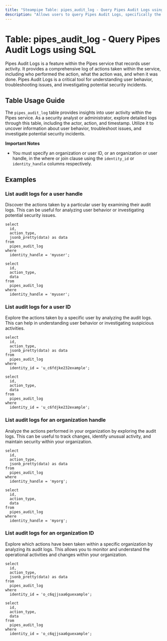 ```yaml
---
title: "Steampipe Table: pipes_audit_log - Query Pipes Audit Logs using SQL"
description: "Allows users to query Pipes Audit Logs, specifically the logs that capture the activity within the Pipes service, providing insights into user interactions and potential security incidents."
---
```


# Table: pipes_audit_log - Query Pipes Audit Logs using SQL

Pipes Audit Logs is a feature within the Pipes service that records user activity. It provides a comprehensive log of actions taken within the service, including who performed the action, what the action was, and when it was done. Pipes Audit Logs is a critical tool for understanding user behavior, troubleshooting issues, and investigating potential security incidents.

## Table Usage Guide

The `pipes_audit_log` table provides insights into user activity within the Pipes service. As a security analyst or administrator, explore detailed logs through this table, including the actor, action, and timestamp. Utilize it to uncover information about user behavior, troubleshoot issues, and investigate potential security incidents.

**Important Notes**

- You must specify an organization or user ID, or an organization or user handle, in the where or join clause using the `identity_id` or `identity_handle` columns respectively.

## Examples

### List audit logs for a user handle
Discover the actions taken by a particular user by examining their audit logs. This can be useful for analyzing user behavior or investigating potential security issues.

```sql+postgres
select
  id,
  action_type,
  jsonb_pretty(data) as data
from
  pipes_audit_log
where
  identity_handle = 'myuser';
```

```sql+sqlite
select
  id,
  action_type,
  data
from
  pipes_audit_log
where
  identity_handle = 'myuser';
```

### List audit logs for a user ID
Explore the actions taken by a specific user by analyzing the audit logs. This can help in understanding user behavior or investigating suspicious activities.

```sql+postgres
select
  id,
  action_type,
  jsonb_pretty(data) as data
from
  pipes_audit_log
where
  identity_id = 'u_c6fdjke232example';
```

```sql+sqlite
select
  id,
  action_type,
  data
from
  pipes_audit_log
where
  identity_id = 'u_c6fdjke232example';
```

### List audit logs for an organization handle
Analyze the actions performed in your organization by exploring the audit logs. This can be useful to track changes, identify unusual activity, and maintain security within your organization.

```sql+postgres
select
  id,
  action_type,
  jsonb_pretty(data) as data
from
  pipes_audit_log
where
  identity_handle = 'myorg';
```

```sql+sqlite
select
  id,
  action_type,
  data
from
  pipes_audit_log
where
  identity_handle = 'myorg';
```

### List audit logs for an organization ID
Explore which actions have been taken within a specific organization by analyzing its audit logs. This allows you to monitor and understand the operational activities and changes within your organization.

```sql+postgres
select
  id,
  action_type,
  jsonb_pretty(data) as data
from
  pipes_audit_log
where
  identity_id = 'o_c6qjjsaa6guexample';
```

```sql+sqlite
select
  id,
  action_type,
  data
from
  pipes_audit_log
where
  identity_id = 'o_c6qjjsaa6guexample';
```